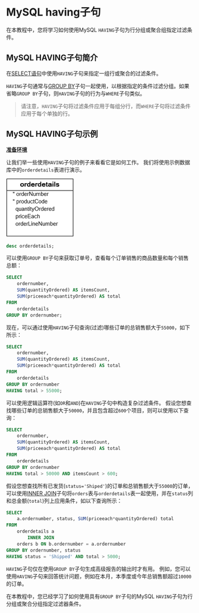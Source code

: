 # MySQL having子句

在本教程中，您将学习如何使用MySQL `HAVING`子句为行分组或聚合组指定过滤条件。

## MySQL HAVING子句简介

在[SELECT语句](./select.html)中使用`HAVING`子句来指定一组行或聚合的过滤条件。

`HAVING`子句通常与[GROUP BY](./groupby.html)子句一起使用，以根据指定的条件过滤分组。如果省略`GROUP BY`子句，则`HAVING`子句的行为与`WHERE`子句类似。

> 请注意，`HAVING`子句将过滤条件应用于每组分行，而`WHERE`子句将过滤条件应用于每个单独的行。

## MySQL HAVING子句示例

**[准备环境](./setup.html)**

让我们举一些使用`HAVING`子句的例子来看看它是如何工作。 我们将使用示例数据库中的`orderdetails`表进行演示。

![img](./images/table-order.png)

```sql
desc orderdetails;
```

可以使用`GROUP BY`子句来获取订单号，查看每个订单销售的商品数量和每个销售总额：

```sql
SELECT 
    ordernumber,
    SUM(quantityOrdered) AS itemsCount,
    SUM(priceeach*quantityOrdered) AS total
FROM
    orderdetails
GROUP BY ordernumber;
```

现在，可以通过使用`HAVING`子句查询(过滤)哪些订单的总销售额大于`55000`，如下所示：

```sql
SELECT 
    ordernumber,
    SUM(quantityOrdered) AS itemsCount,
    SUM(priceeach*quantityOrdered) AS total
FROM
    orderdetails
GROUP BY ordernumber
HAVING total > 55000;
```

可以使用逻辑运算符(如`OR`和`AND`)在`HAVING`子句中构造复杂过滤条件。 假设您想查找哪些订单的总销售额大于`50000`，并且包含超过`600`个项目，则可以使用以下查询：

```sql
SELECT 
    ordernumber,
    SUM(quantityOrdered) AS itemsCount,
    SUM(priceeach*quantityOrdered) AS total
FROM
    orderdetails
GROUP BY ordernumber
HAVING total > 50000 AND itemsCount > 600;
```

假设您想查找所有已发货(`status='Shiped'`)的订单和总销售额大于`55000`的订单，可以使用[INNER JOIN](./join-inner.html)子句将`orders`表与`orderdetails`表一起使用，并在`status`列和总金额(`total`)列上应用条件，如以下查询所示：

```sql
SELECT 
    a.ordernumber, status, SUM(priceeach*quantityOrdered) total
FROM
    orderdetails a
        INNER JOIN
    orders b ON b.ordernumber = a.ordernumber
GROUP BY ordernumber, status
HAVING status = 'Shipped' AND total > 5000;
```

`HAVING`子句仅在使用`GROUP BY`子句生成高级报告的输出时才有用。 例如，您可以使用`HAVING`子句来回答统计问题，例如在本月，本季度或今年总销售额超过`10000`的订单。

在本教程中，您已经学习了如何使用具有`GROUP BY`子句的MySQL `HAVING`子句为行分组或聚合分组指定过滤器条件。